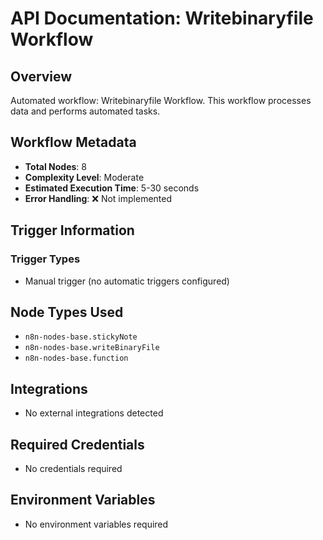 # API Documentation: Writebinaryfile Workflow

## Overview
Automated workflow: Writebinaryfile Workflow. This workflow processes data and performs automated tasks.

## Workflow Metadata
- **Total Nodes**: 8
- **Complexity Level**: Moderate
- **Estimated Execution Time**: 5-30 seconds
- **Error Handling**: ❌ Not implemented

## Trigger Information
### Trigger Types
- Manual trigger (no automatic triggers configured)

## Node Types Used
- `n8n-nodes-base.stickyNote`
- `n8n-nodes-base.writeBinaryFile`
- `n8n-nodes-base.function`

## Integrations
- No external integrations detected

## Required Credentials
- No credentials required

## Environment Variables
- No environment variables required
